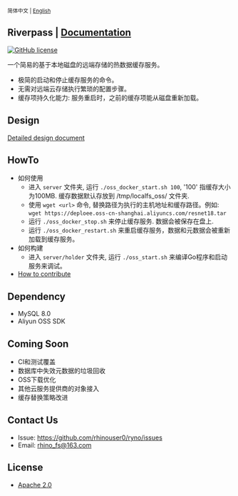 <small> 简体中文 | [English](README.md) </small>

## Riverpass | [Documentation](docs/)
[![GitHub license](https://img.shields.io/badge/license-apache--2--Clause-brightgreen.svg)](./LICENSE)


一个简易的基于本地磁盘的远端存储的热数据缓存服务。

* 极简的启动和停止缓存服务的命令。
* 无需对远端云存储执行繁琐的配置步骤。
* 缓存项持久化能力: 服务重启时，之前的缓存项能从磁盘重新加载。

## Design
[Detailed design document](docs/original-design-doc.md)

## HowTo
* 如何使用
  * 进入 `server` 文件夹, 运行 `./oss_docker_start.sh 100`, '100' 指缓存大小为100MB. 缓存数据默认存放到 /tmp/localfs_oss/ 文件夹.
  * 使用 `wget <url>` 命令, 替换路径为执行的主机地址和缓存路径。例如: `wget https://deploee.oss-cn-shanghai.aliyuncs.com/resnet18.tar`
  * 运行 `./oss_docker_stop.sh` 来停止缓存服务. 数据会被保存在盘上.
  * 运行 `./oss_docker_restart.sh` 来重启缓存服务，数据和元数据会被重新加载到缓存服务。
* 如何构建
  * 进入 `server/holder` 文件夹, 运行 `./oss_start.sh` 来编译Go程序和启动服务来调试。
* [How to contribute](docs/how-to-contribute.zh.md)

## Dependency
* MySQL 8.0
* Aliyun OSS SDK

## Coming Soon
- CI和测试覆盖
- 数据库中失效元数据的垃圾回收
- OSS下载优化
- 其他云服务提供商的对象接入
- 缓存替换策略改进

## Contact Us
  * Issue: https://github.com/rhinouser0/ryno/issues
  * Email: rhino_fs@163.com

## License
- [Apache 2.0](LICENSE)